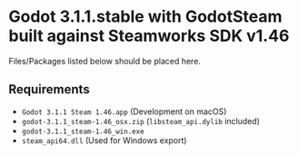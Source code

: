 # Godot 3.1.1.stable with GodotSteam built against Steamworks SDK v1.46

Files/Packages listed below should be placed here.

## Requirements
- `Godot 3.1.1 Steam 1.46.app` (Development on macOS)
- `godot-3.1.1_steam-1.46_osx.zip` (`libsteam_api.dylib` included)
- `godot-3.1.1_steam-1.46_win.exe`
- `steam_api64.dll` (Used for Windows export)